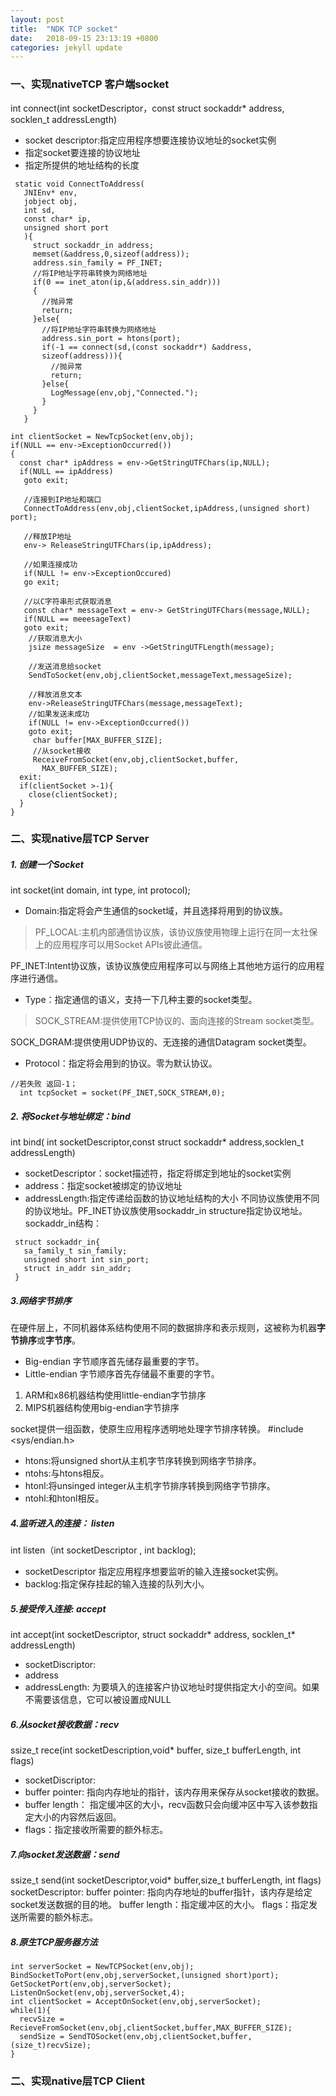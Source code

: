 ```yaml
---
layout: post
title:  "NDK TCP socket"
date:   2018-09-15 23:13:19 +0800
categories: jekyll update
---
```

### 一、实现nativeTCP 客户端socket
 int connect(int socketDescriptor，const struct sockaddr* address,
   socklen_t addressLength)
   + socket descriptor:指定应用程序想要连接协议地址的socket实例
   + 指定socket要连接的协议地址
   + 指定所提供的地址结构的长度
```
 static void ConnectToAddress(
   JNIEnv* env,
   jobject obj,
   int sd,
   const char* ip,
   unsigned short port
   ){
     struct sockaddr_in address;
     memset(&address,0,sizeof(address));
     address.sin_family = PF_INET;
     //将IP地址字符串转换为网络地址
     if(0 == inet_aton(ip,&(address.sin_addr)))
     {
       //抛异常
       return;
     }else{
       //将IP地址字符串转换为网络地址
       address.sin_port = htons(port);
       if(-1 == connect(sd,(const sockaddr*) &address,
       sizeof(address))){
         //抛异常
         return;
       }else{
         LogMessage(env,obj,"Connected.");
       }
     }
   }
```

  ```
  int clientSocket = NewTcpSocket(env,obj);
  if(NULL == env->ExceptionOccurred())
  {
    const char* ipAddress = env->GetStringUTFChars(ip,NULL);
    if(NULL == ipAddress)
     goto exit;

     //连接到IP地址和端口
     ConnectToAddress(env,obj,clientSocket,ipAddress,(unsigned short) port);

     //释放IP地址
     env-> ReleaseStringUTFChars(ip,ipAddress);

     //如果连接成功
     if(NULL != env->ExceptionOccured)
     go exit;

     //以C字符串形式获取消息
     const char* messageText = env-> GetStringUTFChars(message,NULL);
     if(NULL == meeesageText)
     goto exit;
      //获取消息大小
      jsize messageSize  = env ->GetStringUTFLength(message);

      //发送消息给socket
      SendToSocket(env,obj,clientSocket,messageText,messageSize);

      //释放消息文本
      env->ReleaseStringUTFChars(message,messageText);
      //如果发送未成功
      if(NULL != env->ExceptionOccurred())
      goto exit;
       char buffer[MAX_BUFFER_SIZE];
       //从socket接收
       ReceiveFromSocket(env,obj,clientSocket,buffer,
         MAX_BUFFER_SIZE);
    exit:
    if(clientSocket >-1){
      close(clientSocket);
    }
  }
  ```


### 二、实现native层TCP Server
##### 1. 创建一个Socket
int socket(int domain, int type, int protocol);
+ Domain:指定将会产生通信的socket域，并且选择将用到的协议族。
> PF_LOCAL:主机内部通信协议族，该协议族使用物理上运行在同一太社保上的应用程序可以用Socket APIs彼此通信。
>
PF_INET:Intent协议族，该协议族使应用程序可以与网络上其他地方运行的应用程序进行通信。
+ Type：指定通信的语义，支持一下几种主要的socket类型。
> SOCK_STREAM:提供使用TCP协议的、面向连接的Stream socket类型。
>
SOCK_DGRAM:提供使用UDP协议的、无连接的通信Datagram socket类型。

+ Protocol：指定将会用到的协议。零为默认协议。

```
//若失败 返回-1；
  int tcpSocket = socket(PF_INET,SOCK_STREAM,0);
```
##### 2. 将Socket与地址绑定：bind
 int bind( int socketDescriptor,const struct sockaddr* address,socklen_t addressLength)
 + socketDescriptor：socket描述符，指定将绑定到地址的socket实例
 + address：指定socket被绑定的协议地址
 + addressLength:指定传递给函数的协议地址结构的大小
 不同协议族使用不同的协议地址。PF_INET协议族使用sockaddr_in structure指定协议地址。sockaddr_in结构：
 ```
  struct sockaddr_in{
    sa_family_t sin_family;
    unsigned short int sin_port;
    struct in_addr sin_addr;
  }
 ```

##### 3.网络字节排序
在硬件层上，不同机器体系结构使用不同的数据排序和表示规则，这被称为机器**字节排序**或**字节序**。
+ Big-endian 字节顺序首先储存最重要的字节。
+ Little-endian 字节顺序首先存储最不重要的字节。


1. ARM和x86机器结构使用little-endian字节排序
2. MIPS机器结构使用big-endian字节排序

socket提供一组函数，使原生应用程序透明地处理字节排序转换。
#include <sys/endian.h>
+ htons:将unsigned short从主机字节序转换到网络字节排序。
+ ntohs:与htons相反。
+ htonl:将unsinged integer从主机字节排序转换到网络字节排序。
+ ntohl:和htonl相反。

##### 4.监听进入的连接： listen
int listen（int socketDescriptor , int backlog);
+ socketDescriptor 指定应用程序想要监听的输入连接socket实例。
+ backlog:指定保存挂起的输入连接的队列大小。

##### 5.接受传入连接: accept
int accept(int socketDescriptor, struct sockaddr* address, socklen_t* addressLength)
+ socketDiscriptor:
+ address
+ addressLength: 为要填入的连接客户协议地址时提供指定大小的空间。如果不需要该信息，它可以被设置成NULL

##### 6.从socket接收数据：recv
ssize_t rece(int socketDescription,void* buffer, size_t bufferLength, int flags)
+ socketDiscriptor:
+ buffer pointer: 指向内存地址的指针，该内存用来保存从socket接收的数据。
+ buffer length： 指定缓冲区的大小，recv函数只会向缓冲区中写入该参数指定大小的内容然后返回。
+ flags：指定接收所需要的额外标志。

##### 7.向socket发送数据：send
ssize_t send(int socketDescriptor,void* buffer,size_t bufferLength,
  int flags)
  socketDescriptor:
  buffer pointer: 指向内存地址的buffer指针，该内存是给定socket发送数据的目的地。
  buffer length：指定缓冲区的大小。
  flags：指定发送所需要的额外标志。

##### 8.原生TCP服务器方法
```
int serverSocket = NewTCPSocket(env,obj);
BindSocketToPort(env,obj,serverSocket,(unsigned short)port);
GetSocketPort(env,obj,serverSocket);
ListenOnSocket(env,obj,serverSocket,4);
int clientSocket = AcceptOnSocket(env,obj,serverSocket);
while(1){
  recvSize = RecieveFromSocket(env,obj,clientSocket,buffer,MAX_BUFFER_SIZE);
  sendSize = SendTOSocket(env,obj,clientSocket,buffer,(size_t)recvSize);
}
```

### 二、实现native层TCP Client
